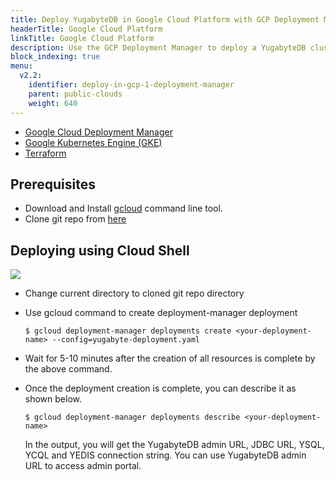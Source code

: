 ```yaml
---
title: Deploy YugabyteDB in Google Cloud Platform with GCP Deployment Manager
headerTitle: Google Cloud Platform
linkTitle: Google Cloud Platform
description: Use the GCP Deployment Manager to deploy a YugabyteDB cluster in Google Cloud Platform.
block_indexing: true
menu:
  v2.2:
    identifier: deploy-in-gcp-1-deployment-manager
    parent: public-clouds
    weight: 640
---
```


<ul class="nav nav-tabs-alt nav-tabs-yb">

  <li >
    <a href="/v2.2/deploy/public-clouds/gcp/gcp-deployment-manager" class="nav-link active">
      <i class="icon-shell"></i>
      Google Cloud Deployment Manager
    </a>
  </li>

  <li>
    <a href="/v2.2/deploy/public-clouds/gcp/gke" class="nav-link">
      <i class="fas fa-cubes" aria-hidden="true"></i>
      Google Kubernetes Engine (GKE)
    </a>
  </li>

  <li >
    <a href="/v2.2/deploy/public-clouds/gcp/terraform" class="nav-link">
      <i class="icon-shell"></i>
      Terraform
    </a>
  </li>

</ul>

## Prerequisites

* Download and Install [gcloud](https://cloud.google.com/sdk/docs/) command line tool.
* Clone git repo from [here](https://github.com/yugabyte/gcp-deployment-manager.git)

## Deploying using Cloud Shell

<a href="https://console.cloud.google.com/cloudshell/editor?cloudshell_git_repo=https%3A%2F%2Fgithub.com%2Fyugabyte%2Fgcp-deployment-manager.git" target="_blank">
    <img src="https://gstatic.com/cloudssh/images/open-btn.svg"/>
</a>

* Change current directory to cloned git repo directory
* Use gcloud command to create deployment-manager deployment <br/>

    ```
    $ gcloud deployment-manager deployments create <your-deployment-name> --config=yugabyte-deployment.yaml
    ```

* Wait for 5-10 minutes after the creation of all resources is complete by the above command.
* Once the deployment creation is complete, you can describe it as shown below. <br/>

    ```
    $ gcloud deployment-manager deployments describe <your-deployment-name>
    ```

    In the output, you will get the YugabyteDB admin URL, JDBC URL, YSQL, YCQL and YEDIS connection string. You can use YugabyteDB admin URL to access admin portal.
